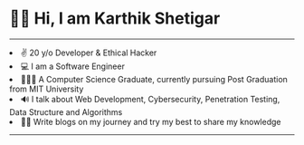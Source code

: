 <h1>👋🏻 Hi, I am Karthik Shetigar</h1>
<hr>

<li>✌ 20 y/o Developer & Ethical Hacker</li>
<li>💻 I am a Software Engineer</li>
<li>👨🏻‍🎓 A Computer Science Graduate, currently pursuing Post Graduation from MIT University</li>
<li>🔊 I talk about Web Development, Cybersecurity, Penetration Testing, Data Structure and Algorithms</li>
<li>✍🏻 Write blogs on my journey and try my best to share my knowledge</li>
<hr>

